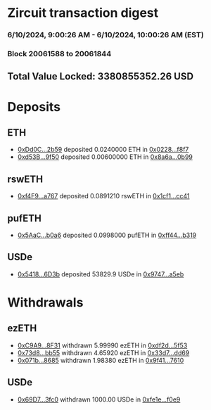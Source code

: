 # Zircuit transaction digest
### 6/10/2024, 9:00:26 AM - 6/10/2024, 10:00:26 AM (EST)
### Block 20061588 to 20061844

## Total Value Locked: 3380855352.26 USD

# Deposits
## ETH
- [0xDd0C...2b59](https://etherscan.io/address/0xDd0C30D4De34b8FFFa16DE1a1B0c1BcDF65F2b59) deposited 0.0240000 ETH in [0x0228...f8f7](https://etherscan.io/tx/0xDd0C30D4De34b8FFFa16DE1a1B0c1BcDF65F2b59)
- [0xd53B...9f50](https://etherscan.io/address/0xd53BEBb996f6863C2D445CE6A61E5BC581609f50) deposited 0.00600000 ETH in [0x8a6a...0b99](https://etherscan.io/tx/0xd53BEBb996f6863C2D445CE6A61E5BC581609f50)
## rswETH
- [0xf4F9...a767](https://etherscan.io/address/0xf4F97D19FC2504331631A1BEE06DB40Da845a767) deposited 0.0891210 rswETH in [0x1cf1...cc41](https://etherscan.io/tx/0xf4F97D19FC2504331631A1BEE06DB40Da845a767)
## pufETH
- [0x5AaC...b0a6](https://etherscan.io/address/0x5AaC362A851bF1024B7cAaaDdC5640421Ff5b0a6) deposited 0.0998000 pufETH in [0xff44...b319](https://etherscan.io/tx/0x5AaC362A851bF1024B7cAaaDdC5640421Ff5b0a6)
## USDe
- [0x5418...6D3b](https://etherscan.io/address/0x541873AE15517729c9180B911197551a5cb46D3b) deposited 53829.9 USDe in [0x9747...a5eb](https://etherscan.io/tx/0x541873AE15517729c9180B911197551a5cb46D3b)
# Withdrawals
## ezETH
- [0xC9A9...8F31](https://etherscan.io/address/0xC9A91840b68A0D5ae540f3585AB53aD4b3628F31) withdrawn 5.99990 ezETH in [0xdf2d...5f53](https://etherscan.io/tx/0xC9A91840b68A0D5ae540f3585AB53aD4b3628F31)
- [0x73d8...bb55](https://etherscan.io/address/0x73d8C49029DD76117bbc537b081c4C8D38BDbb55) withdrawn 4.65920 ezETH in [0x33d7...dd69](https://etherscan.io/tx/0x73d8C49029DD76117bbc537b081c4C8D38BDbb55)
- [0x071b...8685](https://etherscan.io/address/0x071bb85711CB56895f560bDeE9830baE1A1c8685) withdrawn 1.98380 ezETH in [0x9f41...7610](https://etherscan.io/tx/0x071bb85711CB56895f560bDeE9830baE1A1c8685)
## USDe
- [0x69D7...3fc0](https://etherscan.io/address/0x69D7B56e48F4A6E60fe51D4CB16e4d44ac2d3fc0) withdrawn 1000.00 USDe in [0xfe1e...f0e9](https://etherscan.io/tx/0x69D7B56e48F4A6E60fe51D4CB16e4d44ac2d3fc0)

